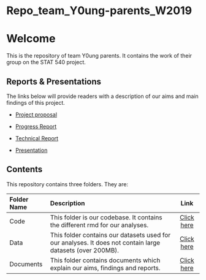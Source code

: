 # Repo_team_Y0ung-parents_W2019

# Welcome

This is the repository of team Y0ung parents. It contains the work of their group on the STAT 540 project.

## Reports & Presentations

The links below will provide readers with a description of our aims and main findings of this project.

- [Project proposal](https://github.com/STAT540-UBC/Repo_team_Y0ung-parents_W2019/blob/master/docs/Project%20Proposal/project_proposal.md)

- [Progress Report](https://github.com/STAT540-UBC/Repo_team_Y0ung-parents_W2019/blob/master/docs/Progress%20Report/Progress_Report.md)

- [Technical Report](https://github.com/STAT540-UBC/Repo_team_Y0ung-parents_W2019/blob/master/docs/Technical%20Report/Technical%20Report.md) 

- [Presentation](https://github.com/STAT540-UBC/Repo_team_Y0ung-parents_W2019/blob/master/docs/STAT540%20Presentation%20-%20Y0ung-parents_W2019.pdf)

## Contents

This repository contains three folders. They are:

Folder Name | Description | Link
:------------ | :------------------------ | :----------------------------------:
Code | This folder is our codebase. It contains the different rmd for our analyses. | [Click here](https://github.com/STAT540-UBC/Repo_team_Y0ung-parents_W2019/tree/master/code)
Data | This folder contains our datasets used for our analyses. It does not contain large datasets (over 200MB). |[Click here](https://github.com/STAT540-UBC/Repo_team_Y0ung-parents_W2019/tree/master/data)
Documents | This folder contains documents which explain our aims, findings and reports. | [Click here](https://github.com/STAT540-UBC/Repo_team_Y0ung-parents_W2019/tree/master/docs)


